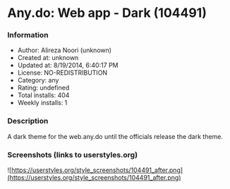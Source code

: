 # Any.do: Web app - Dark (104491)

### Information
- Author: Alireza Noori (unknown)
- Created at: unknown
- Updated at: 8/19/2014, 6:40:17 PM
- License: NO-REDISTRIBUTION
- Category: any
- Rating: undefined
- Total installs: 404
- Weekly installs: 1


### Description
A dark theme for the web.any.do until the officials release the dark theme.


### Screenshots (links to userstyles.org)
![https://userstyles.org/style_screenshots/104491_after.png](https://userstyles.org/style_screenshots/104491_after.png)


